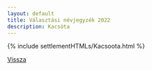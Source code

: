 ```yaml
---
layout: default
title: Választási névjegyzék 2022
description: Kacsóta
---
```


{% include settlementHTMLs/Kacsoota.html %}

[Vissza](../)